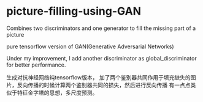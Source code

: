 # picture-filling-using-GAN
Combines two discriminators and one generator to fill the missing part of a picture

pure tensorflow version of GAN(Generative Adversarial Networks)

Under my improvement, I add another discriminator as global_discriminator for better performance.

生成对抗神经网络纯tensorflow版本， 加了两个鉴别器共同作用于填充缺失的图片，反向传播的时候计算两个鉴别器共同的损失，然后进行反向传播
有一点点类似于特征金字塔的思想，多尺度预测。
